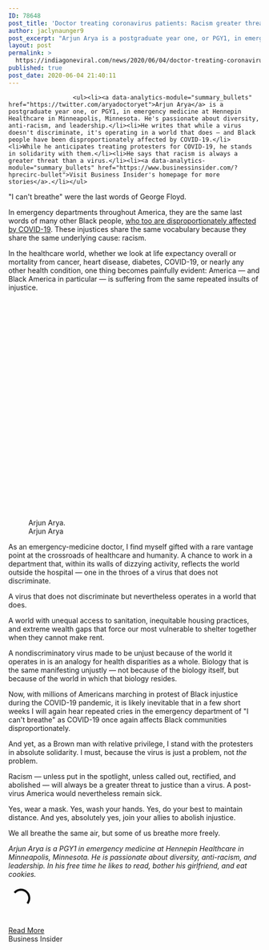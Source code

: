 ```yaml
---
ID: 78648
post_title: 'Doctor treating coronavirus patients: Racism greater threat than virus &#8211; Business Insider'
author: jaclynaunger9
post_excerpt: "Arjun Arya is a postgraduate year one, or PGY1, in emergency medicine at Hennepin Healthcare in Minneapolis, Minnesota. He's passionate about diversity, anti-racism, and leadership.He writes that while a virus doesn't discriminate, it's operating in a world that does — and Black people have been disproportionately affected by COVID-19.While he anticipates treating protesters for COVID-19,&hellip;"
layout: post
permalink: >
  https://indiagoneviral.com/news/2020/06/04/doctor-treating-coronavirus-patients-racism-greater-threat-than-virus-business-insider/78648/jaclynaunger9/
published: true
post_date: 2020-06-04 21:40:11
---
```

<div data-piano-inline-content-wrapper="" id="piano-inline-content-wrapper">

                      <ul><li><a data-analytics-module="summary_bullets" href="https://twitter.com/aryadoctoryet">Arjun Arya</a> is a postgraduate year one, or PGY1, in emergency medicine at Hennepin Healthcare in Minneapolis, Minnesota. He's passionate about diversity, anti-racism, and leadership.</li><li>He writes that while a virus doesn't discriminate, it's operating in a world that does — and Black people have been disproportionately affected by COVID-19.</li><li>While he anticipates treating protesters for COVID-19, he stands in solidarity with them.</li><li>He says that racism is always a greater threat than a virus.</li><li><a data-analytics-module="summary_bullets" href="https://www.businessinsider.com/?hprecirc-bullet">Visit Business Insider's homepage for more stories</a>.</li></ul>


<p>"I can't breathe" were the last words of George Floyd.</p><p>In emergency departments throughout America, they are the same last words of many other Black people, <a data-analytics-module="body_link" href="https://www.npr.org/sections/health-shots/2020/05/30/865413079/what-do-coronavirus-racial-disparities-look-like-state-by-state">who too are disproportionately affected by COVID-19</a>. These injustices share the same vocabulary because they share the same underlying cause: racism.</p><p>In the healthcare world, whether we look at life expectancy overall or mortality from cancer, heart disease, diabetes, COVID-19, or nearly any other health condition, one thing becomes painfully evident: America — and Black America in particular — is suffering from the same repeated insults of injustice.</p><p><figure data-e2e-name="image-figure-image" data-media-container="image" data-type="img"><p><img alt="image1 (1)" data-content-type="image/jpeg" data-srcs="{"https://i.insider.com/5ed7fcbaf0f4190cc97355f5":{"contentType":"image/jpeg","aspectRatioW":433,"aspectRatioH":325}}" src="data:image/svg+xml,%3Csvg xmlns='http://www.w3.org/2000/svg' viewBox='0 0 1 1'%3E%3C/svg%3E"></img>
  
  </p>
    <span>
      <figcaption data-e2e-name="image-caption">
        Arjun Arya.
      </figcaption><span data-e2e-name="image-source">
          Arjun Arya
        </span>
    </span>
</figure></p><p>As an emergency-medicine doctor, I find myself gifted with a rare vantage point at the crossroads of healthcare and humanity. A chance to work in a department that, within its walls of dizzying activity, reflects the world outside the hospital — one in the throes of a virus that does not discriminate.</p>



<p>A virus that does not discriminate but nevertheless operates in a world that does.</p><p>A world with unequal access to sanitation, inequitable housing practices, and extreme wealth gaps that force our most vulnerable to shelter together when they cannot make rent.</p><p>A nondiscriminatory virus made to be unjust because of the world it operates in is an analogy for health disparities as a whole. Biology that is the same manifesting unjustly — not because of the biology itself, but because of the world in which that biology resides.</p><p>Now, with millions of Americans marching in protest of Black injustice during the COVID-19 pandemic, it is likely inevitable that in a few short weeks I will again hear repeated cries in the emergency department of "I can't breathe" as COVID-19 once again affects Black communities disproportionately.</p>



<p>And yet, as a Brown man with relative privilege, I stand with the protesters in absolute solidarity. I must, because the virus is just a problem, not <em>the </em>problem.</p><p>Racism — unless put in the spotlight, unless called out, rectified, and abolished — will always be a greater threat to justice than a virus. A post-virus America would nevertheless remain sick.</p><p>Yes, wear a mask. Yes, wash your hands. Yes, do your best to maintain distance. And yes, absolutely yes, join your allies to abolish injustice. </p><p>We all breathe the same air, but some of us breathe more freely.</p>



<p><em>Arjun Arya is a PGY1 in emergency medicine at Hennepin Healthcare in Minneapolis, Minnesota. He is passionate about diversity, anti-racism, and leadership. In his free time he likes to read, bother his girlfriend, and eat cookies.</em></p><section><p><svg aria-labelledby="title desc" height="50" role="img" space="preserve" style="enable-background:new 0 0 50 50;" version="1.1" viewbox="0 0 50 50" width="50" xmlns="http://www.w3.org/2000/svg"><title id="title">Loading</title><desc id="desc">Something is loading.</desc><path d="M43.935,25.145c0-10.318-8.364-18.683-18.683-18.683c-10.318,0-18.683,8.365-18.683,18.683h4.068c0-8.071,6.543-14.615,14.615-14.615c8.072,0,14.615,6.543,14.615,14.615H43.935z" fill="#111"><animatetransform attributename="transform" attributetype="xml" dur="0.6s" from="0 25 25" repeatcount="indefinite" to="360 25 25" type="rotate"></animatetransform></path></svg></p>

  
</section></div><br/><a href="http://www.businessinsider.com/doctor-treating-coronavirus-patients-racism-greater-threat-than-virus-2020-6" class="button purchase" rel="nofollow noopener noreferrer" target="_blank">Read More</a></br>Business Insider